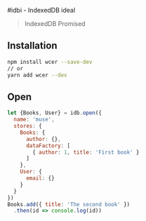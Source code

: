 #idbi - IndexedDB ideal
> IndexedDB Promised

## Installation

```bash
npm install wcer --save-dev
// or
yarn add wcer --dev
```
## Open
```js
let {Books, User} = idb.open({
  name: 'muse',
  stores: {
    Books: {
      author: {},
      dataFactory: [
        { author: 1, title: 'First book' }
      ]
    },
    User: {
      email: {}
    }
  }
})
Books.add({ title: 'The second book' })
  .then(id => console.log(id))
```